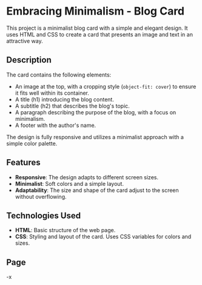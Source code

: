 # Embracing Minimalism - Blog Card

This project is a minimalist blog card with a simple and elegant design. It uses HTML and CSS to create a card that presents an image and text in an attractive way.

## Description

The card contains the following elements:
- An image at the top, with a cropping style (`object-fit: cover`) to ensure it fits well within its container.
- A title (h1) introducing the blog content.
- A subtitle (h2) that describes the blog's topic.
- A paragraph describing the purpose of the blog, with a focus on minimalism.
- A footer with the author's name.

The design is fully responsive and utilizes a minimalist approach with a simple color palette.

## Features

- **Responsive**: The design adapts to different screen sizes.
- **Minimalist**: Soft colors and a simple layout.
- **Adaptability**: The size and shape of the card adjust to the screen without overflowing.

## Technologies Used

- **HTML**: Basic structure of the web page.
- **CSS**: Styling and layout of the card. Uses CSS variables for colors and sizes.

## Page 

-x
